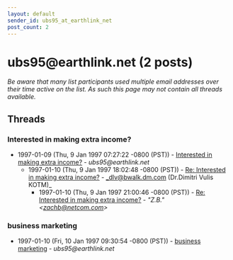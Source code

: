 ```yaml
---
layout: default
sender_id: ubs95_at_earthlink_net
post_count: 2
---
```


# ubs95<span>@</span>earthlink.net (2 posts)

_Be aware that many list participants used multiple email addresses over their time active on the list. As such this page may not contain all threads available._

## Threads

### Interested in making extra income?
+ 1997-01-09 (Thu, 9 Jan 1997 07:27:22 -0800 (PST)) - [Interested in making extra income?](/archive/1997/01/18ef828f580e898cbcdf8f7ab08bd34630a19b46252e3bfa5a056951feec072b) - _ubs95@earthlink.net_
  + 1997-01-10 (Thu, 9 Jan 1997 18:02:48 -0800 (PST)) - [Re: Interested in making extra income?](/archive/1997/01/129a89ecd9683684b0a53cadee7302b4b47f29e62d447f5b251182d4f60c1722) - _dlv@bwalk.dm.com (Dr.Dimitri Vulis KOTM)_
    + 1997-01-10 (Thu, 9 Jan 1997 21:00:46 -0800 (PST)) - [Re: Interested in making extra income?](/archive/1997/01/d8b5f04fedac2c4c05fb356b6e2d8e97807cefba6a78eb536bc142239baae32a) - _"Z.B." \<zachb@netcom.com\>_

### business marketing
+ 1997-01-10 (Fri, 10 Jan 1997 09:30:54 -0800 (PST)) - [business marketing](/archive/1997/01/e2bcb816bcd8ab2e69fac51127f54ffa30831ec56be6fd334a957c21575d095f) - _ubs95@earthlink.net_

